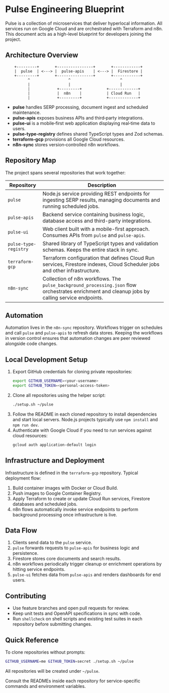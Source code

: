 # Pulse Engineering Blueprint

Pulse is a collection of microservices that deliver hyperlocal information. All services run on Google Cloud and are orchestrated with Terraform and n8n. This document acts as a high-level blueprint for developers joining the project.

## Architecture Overview

```
    +---------+       +----------------+       +------------+
    |  pulse  | <---> |  pulse-apis    | <---> |  Firestore |
    +---------+       +----------------+       +------------+
          ^                 ^                      ^
          |                 |                      |
          |            +---------+           +-------------+
          |            |  n8n    |           | Cloud Run   |
          |            +---------+           +-------------+
```

* **pulse** handles SERP processing, document ingest and scheduled maintenance.
* **pulse-apis** exposes business APIs and third‑party integrations.
* **pulse-ui** is a mobile‑first web application displaying real‑time data to users.
* **pulse-type-registry** defines shared TypeScript types and Zod schemas.
* **terraform-gcp** provisions all Google Cloud resources.
* **n8n-sync** stores version‑controlled n8n workflows.

## Repository Map

The project spans several repositories that work together:

| Repository | Description |
|------------|-------------|
| `pulse` | Node.js service providing REST endpoints for ingesting SERP results, managing documents and running scheduled jobs. |
| `pulse-apis` | Backend service containing business logic, database access and third-party integrations. |
| `pulse-ui` | Web client built with a mobile-first approach. Consumes APIs from `pulse` and `pulse-apis`. |
| `pulse-type-registry` | Shared library of TypeScript types and validation schemas. Keeps the entire stack in sync. |
| `terraform-gcp` | Terraform configuration that defines Cloud Run services, Firestore indexes, Cloud Scheduler jobs and other infrastructure. |
| `n8n-sync` | Collection of n8n workflows. The `pulse_background_processing.json` flow orchestrates enrichment and cleanup jobs by calling service endpoints. |

## Automation

Automation lives in the `n8n-sync` repository. Workflows trigger on schedules and call `pulse` and `pulse-apis` to refresh data stores. Keeping the workflows in version control ensures that automation changes are peer reviewed alongside code changes.

## Local Development Setup

1. Export GitHub credentials for cloning private repositories:
   ```bash
   export GITHUB_USERNAME=<your-username>
   export GITHUB_TOKEN=<personal-access-token>
   ```
2. Clone all repositories using the helper script:
   ```bash
   ./setup.sh ~/pulse
   ```
3. Follow the README in each cloned repository to install dependencies and start local servers. Node.js projects typically use `npm install` and `npm run dev`.
4. Authenticate with Google Cloud if you need to run services against cloud resources:
   ```bash
   gcloud auth application-default login
   ```

## Infrastructure and Deployment

Infrastructure is defined in the `terraform-gcp` repository. Typical deployment flow:

1. Build container images with Docker or Cloud Build.
2. Push images to Google Container Registry.
3. Apply Terraform to create or update Cloud Run services, Firestore databases and scheduled jobs.
4. n8n flows automatically invoke service endpoints to perform background processing once infrastructure is live.

## Data Flow

1. Clients send data to the `pulse` service.
2. `pulse` forwards requests to `pulse-apis` for business logic and persistence.
3. Firestore stores core documents and search results.
4. n8n workflows periodically trigger cleanup or enrichment operations by hitting service endpoints.
5. `pulse-ui` fetches data from `pulse-apis` and renders dashboards for end users.

## Contributing

* Use feature branches and open pull requests for review.
* Keep unit tests and OpenAPI specifications in sync with code.
* Run `shellcheck` on shell scripts and existing test suites in each repository before submitting changes.

## Quick Reference

To clone repositories without prompts:
```bash
GITHUB_USERNAME=me GITHUB_TOKEN=secret ./setup.sh ~/pulse
```
All repositories will be created under `~/pulse`.

Consult the READMEs inside each repository for service-specific commands and environment variables.
